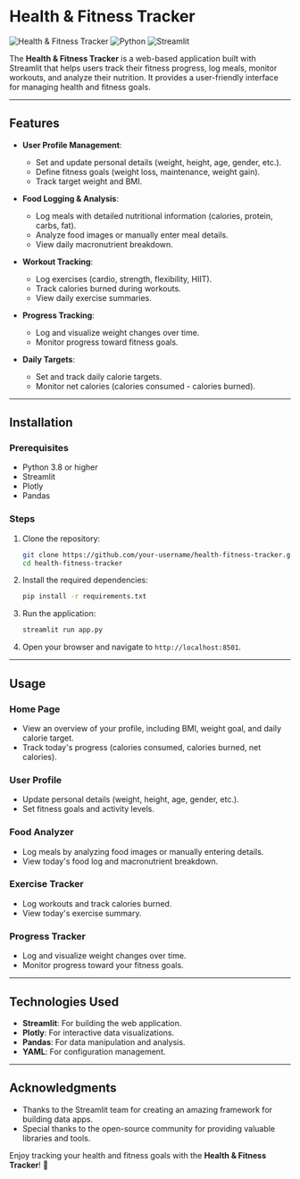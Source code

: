 # Health & Fitness Tracker

![Health & Fitness Tracker](https://img.shields.io/badge/version-0.0.1-blue) 
![Python](https://img.shields.io/badge/Python-3.8%2B-green)
![Streamlit](https://img.shields.io/badge/Streamlit-1.14.0-orange)

The **Health & Fitness Tracker** is a web-based application built with Streamlit that helps users track their fitness progress, log meals, monitor workouts, and analyze their nutrition. It provides a user-friendly interface for managing health and fitness goals.

---

## Features

- **User Profile Management**:
  - Set and update personal details (weight, height, age, gender, etc.).
  - Define fitness goals (weight loss, maintenance, weight gain).
  - Track target weight and BMI.

- **Food Logging & Analysis**:
  - Log meals with detailed nutritional information (calories, protein, carbs, fat).
  - Analyze food images or manually enter meal details.
  - View daily macronutrient breakdown.

- **Workout Tracking**:
  - Log exercises (cardio, strength, flexibility, HIIT).
  - Track calories burned during workouts.
  - View daily exercise summaries.

- **Progress Tracking**:
  - Log and visualize weight changes over time.
  - Monitor progress toward fitness goals.

- **Daily Targets**:
  - Set and track daily calorie targets.
  - Monitor net calories (calories consumed - calories burned).

---

## Installation

### Prerequisites
- Python 3.8 or higher
- Streamlit
- Plotly
- Pandas

### Steps
1. Clone the repository:
   ```bash
   git clone https://github.com/your-username/health-fitness-tracker.git
   cd health-fitness-tracker
   ```

2. Install the required dependencies:
   ```bash
   pip install -r requirements.txt
   ```

3. Run the application:
   ```bash
   streamlit run app.py
   ```

4. Open your browser and navigate to `http://localhost:8501`.

---

## Usage

### Home Page
- View an overview of your profile, including BMI, weight goal, and daily calorie target.
- Track today's progress (calories consumed, calories burned, net calories).

### User Profile
- Update personal details (weight, height, age, gender, etc.).
- Set fitness goals and activity levels.

### Food Analyzer
- Log meals by analyzing food images or manually entering details.
- View today's food log and macronutrient breakdown.

### Exercise Tracker
- Log workouts and track calories burned.
- View today's exercise summary.

### Progress Tracker
- Log and visualize weight changes over time.
- Monitor progress toward your fitness goals.

---


## Technologies Used

- **Streamlit**: For building the web application.
- **Plotly**: For interactive data visualizations.
- **Pandas**: For data manipulation and analysis.
- **YAML**: For configuration management.

---


## Acknowledgments

- Thanks to the Streamlit team for creating an amazing framework for building data apps.
- Special thanks to the open-source community for providing valuable libraries and tools.

Enjoy tracking your health and fitness goals with the **Health & Fitness Tracker**! 🚀
